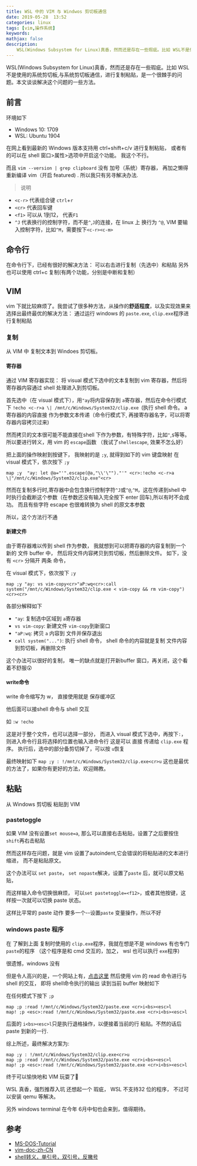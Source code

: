 ```yaml
---
title: WSL 中的 VIM 与 Windwos 剪切板通信
date: 2019-05-28  13:52
categories: linux
tags: [vim,操作系统]
keywords:  
mathjax: false
description: 
    WSL(Windows Subsystem for Linux)真香，然而还是存在一些瑕疵。比如 WSL不是使用的系统剪切板,与系统剪切板通信，进行复制粘贴，是一个很棘手的问题。本文谈谈解决这个问题的一些方法。
---
```


WSL(Windows Subsystem for Linux)真香，然而还是存在一些瑕疵。比如 WSL不是使用的系统剪切板,与系统剪切板通信，进行复制粘贴，是一个很棘手的问题。本文谈谈解决这个问题的一些方法。

## 前言
环境如下
- Windows 10: 1709
- WSL: Ubuntu 1904

在网上看到最新的 Windows 版本支持用 ctrl+shift+c/v 进行复制粘贴， 或者有的可以在 shell 窗口\>属性\>选项中开启这个功能。
我这个不行。

而且 `vim --version | grep clipboard` 没有 加号（系统）寄存器， 再加之懒得重新编译 vim（开启 featured) . 所以我只有另寻解决办法. 

>说明
- `<c-r>` 代表组合键 `ctrl`+`r` 
- `<cr>` 代表回车键
- `<f1>` 可以从 1到12， 代表`F1`
- `^J` 代表换行的控制字符，而不是`^`,`J`的连接，在 linux 上 换行为 `^@`, 
VIM 要输入控制字符，比如`^M`，需要按下`<c-r><c-m>`

## 命令行
在命令行下，已经有很好的解决方法： 可以右击进行复制（先选中）和粘贴
另外 也可以使用 ctrl+c 复制(有两个功能，分别是中断和复制）

## VIM
vim 下就比较麻烦了。我尝试了很多种方法，从操作的**舒适程度**，以及实现效果来选择出最终最优的解决方法： 通过运行 windows 的 `paste.exe`, `clip.exe`程序进行复制粘贴

### 复制
从 VIM 中 复制文本到 Windoes 剪切板。
#### 寄存器
通过 VIM 寄存器实现： 将 visual 模式下选中的文本复制到 vim 寄存器，然后将寄存器内容通过 shell 处理进入到剪切板。

首先选中（在 visual 模式下），用`"ay`将内容保存到 `a`寄存器，然后在命令行模式下 `!echo <c-r>a \| /mnt/c/Windows/System32/clip.exe `(执行 shell 命令。  a 寄存器的内容直接 作为参数文本传递（命令行模式下, <c-r>再接寄存器名字，可以将寄存器内容拷贝过来)

然而拷贝的文本很可能不能直接在shell 下作为参数，有特殊字符，比如`"`,`$`等等。
所以要进行转义，用 vim 的 `escape`函数 （我试了`shellescape`, 效果不怎么好）

把上面的操作映射到按键下， 我映射的是 `;y`, 就得到如下的 vim 键盘映射
在 visual 模式下，依次按下 `;y`

`map ;y  "ay: let @a="'".escape(@a,"\\'\"")."'" <cr>:!echo <c-r>a \|"/mnt/c/Windows/System32/clip.exe"<cr>`

然而在复制多行时,寄存器中会包含换行控制字符`^J`或`^@`,`^M`，这在传递到shell 中时执行会截断这个参数（在参数还没有输入完全按下 enter 回车),所以有时不会成功。
而且有些字符 escape 也很难转换为 shell 的原文本参数

所以，这个方法行不通

#### 新建文件
由于寄存器难以传到 shell 作为参数， 我就想到可以把寄存器的内容复制到一个新的 文件 buffer 中， 然后将文件内容拷贝到剪切板，然后删除文件。
如下，没有 `<cr>` 分隔开 两条 命令，


在 visual 模式下，依次按下 `;y`

`map ;y "ay: vs vim-copy<cr>"aP:wq<cr>:call system("/mnt/c/Windows/System32/clip.exe < vim-copy && rm vim-copy")<cr><cr>`

各部分解释如下
- `"ay`: 复制选中区域到 `a`寄存器
- `vs vim-copy`: 新建文件 `vim-copy`到新窗口
- `"aP:wq`: 拷贝 `a` 内容到 文件并保存退出
- `call system("...")`: 执行 shell 命令， shell 命令的内容就是复制 文件内容到剪切板，再删除文件

这个办法可以很好的复制， 唯一的缺点就是打开新buffer 窗口，再关闭，这个看着不舒服:astonished:

#### write命令
write 命令缩写为 w， 直接使用就是 保存缓冲区

他后面可以接shell 命令与 shell 交互

如
`:w !echo`

这是对于整个文件，也可以选择一部分， 
而进入 visual 模式下选中，再按下`:`， 则进入命令行且将选择的位置也输入进命令行
这是可以 直接 传递给 `clip.exe` 程序。 执行后，选中的部分备剪切掉了，可以按 `u`恢复

最终映射如下
`map ;y : !/mnt/c/Windows/System32/clip.exe<cr>u`
这也是最优的方法了，如果你有更好的方法，欢迎赐教。

## 粘贴
从 Windows 剪切板 粘贴到 VIM
### pastetoggle
如果 VIM 没有设置`set mouse=a`, 那么可以直接右击粘贴，设置了之后要按住 `shift`再右击粘贴

然而这样存在问题，就是 vim 设置了autoindent,它会错误的将粘贴进的文本进行缩进， 而不是粘贴原文。

这个办法可以 `set paste`， `set nopaste`解决，设置了`paste` 后，就可以原文粘贴，

而这样输入命令切换很麻烦， 可以`set pastetoggle=<f12>`，或者其他按键，这样按一次就可以切换 paste 状态。


这样比平常的 paste 动作 要多一个--设置`paste` 变量操作，所以不好

### windows paste 程序
在 了解到上面 复制时使用的 `clip.exe`程序，我就在想是不是 windows 有也专门`paste`的程序 （这个程序是和 cmd 交互的，加之， wsl 也可以执行 `exe`程序)

很遗憾，windows 没有

但是令人高兴的是，一个网站上有，[点击这里](下载https://www.c3scripts.com/tutorials/msdos/paste.zip)
然后使用 vim 的 read 命令进行与 shell 的交互， 即将 shell命令执行的输出 读到当前 buffer
映射如下

在任何模式下按下 `;p`
```
map ;p :read !/mnt/c/Windows/System32/paste.exe <cr>i<bs><esc>l
map! ;p <esc>:read !/mnt/c/Windows/System32/paste.exe <cr>i<bs><esc>l
```
后面的 `i<bs><esc>l`只是执行退格操作，以便接着当前的行 粘贴。不然的话后 paste 到新的一行.




综上所述，最终解决方案为:
```
map ;y : !/mnt/c/Windows/System32/clip.exe<cr>u
map ;p :read !/mnt/c/Windows/System32/paste.exe <cr>i<bs><esc>l
map! ;p <esc>:read !/mnt/c/Windows/System32/paste.exe <cr>i<bs><esc>l
```


终于可以愉快地和 VIM 玩耍了:grimacing:

WSL 真香，强烈推荐入坑
还想起一个 瑕疵， WSL 不支持32 位的程序， 不过可以安装  qemu 等解决。

另外 windows terminal 在今年 6月中旬也会来到，值得期待。


## 参考
- [MS-DOS-Tutorial](https://www.c3scripts.com/tutorials/msdos/paste.html)
- [vim-doc-zh-CN](http://vimcdoc.sourceforge.net/doc/eval.html#functions)
- [shell转义，单引号，双引号，反撇号](https://www.cnblogs.com/mydomain/archive/2011/10/15/2213017.html)

